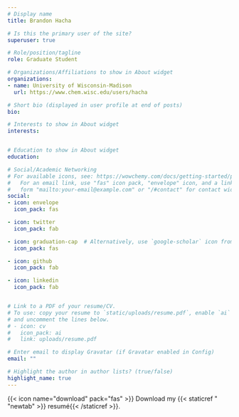 ```yaml
---
# Display name
title: Brandon Hacha

# Is this the primary user of the site?
superuser: true

# Role/position/tagline
role: Graduate Student

# Organizations/Affiliations to show in About widget
organizations:
- name: University of Wisconsin-Madison
  url: https://www.chem.wisc.edu/users/hacha

# Short bio (displayed in user profile at end of posts)
bio: 

# Interests to show in About widget
interests:


# Education to show in About widget
education:

# Social/Academic Networking
# For available icons, see: https://wowchemy.com/docs/getting-started/page-builder/#icons
#   For an email link, use "fas" icon pack, "envelope" icon, and a link in the
#   form "mailto:your-email@example.com" or "/#contact" for contact widget.
social:
- icon: envelope
  icon_pack: fas

- icon: twitter
  icon_pack: fab

- icon: graduation-cap  # Alternatively, use `google-scholar` icon from `ai` icon pack
  icon_pack: fas

- icon: github
  icon_pack: fab

- icon: linkedin
  icon_pack: fab


# Link to a PDF of your resume/CV.
# To use: copy your resume to `static/uploads/resume.pdf`, enable `ai` icons in `params.toml`, 
# and uncomment the lines below.
# - icon: cv
#   icon_pack: ai
#   link: uploads/resume.pdf

# Enter email to display Gravatar (if Gravatar enabled in Config)
email: ""

# Highlight the author in author lists? (true/false)
highlight_name: true
---
```



{{< icon name="download" pack="fas" >}} Download my {{< staticref " "newtab" >}} resumé{{< /staticref >}}.
